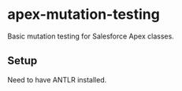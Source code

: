 # apex-mutation-testing
Basic mutation testing for Salesforce Apex classes.

## Setup
Need to have ANTLR installed.

